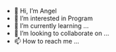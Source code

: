 - 👋 Hi, I’m Angel
- 👀 I’m interested in Program
- 🌱 I’m currently learning ...
- 💞️ I’m looking to collaborate on ...
- 📫 How to reach me ...

<!---
Angell4S/Angell4S is a ✨ special ✨ repository because its `README.md` (this file) appears on your GitHub profile.
You can click the Preview link to take a look at your changes.
--->
